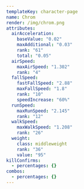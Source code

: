 ```yaml
---
templateKey: character-page
name: Chrom
render: /img/chrom.png
attributes:
  airAcceleration:
    baseValue: "0.02"
    maxAdditional: "0.03"
    rank: "61"
    total: "0.05"
  airSpeed:
    maxAirSpeed: "1.302"
    rank: "4"
  fallSpeed:
    fastFallSpeed: "2.88"
    maxFallSpeed: "1.8"
    rank: "10"
    speedIncrease: "60%"
  runSpeed:
    maxRunSpeed: "2.145"
    rank: "12"
  walkSpeed:
    maxWalkSpeed: "1.208"
    rank: "26"
  weight:
    class: middleweight
    rank: "36"
    value: "95"
killConfirms:
  - percentages: {}
combos:
  - percentages: {}
---
```

